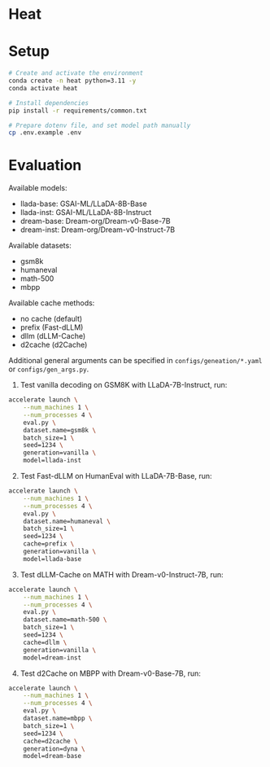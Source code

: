 # Heat

# Setup
```bash
# Create and activate the environment
conda create -n heat python=3.11 -y
conda activate heat

# Install dependencies
pip install -r requirements/common.txt

# Prepare dotenv file, and set model path manually 
cp .env.example .env
```


# Evaluation
Available models:
- llada-base: GSAI-ML/LLaDA-8B-Base
- llada-inst: GSAI-ML/LLaDA-8B-Instruct
- dream-base: Dream-org/Dream-v0-Base-7B
- dream-inst: Dream-org/Dream-v0-Instruct-7B

Available datasets:
- gsm8k
- humaneval
- math-500
- mbpp

Available cache methods:
- no cache (default)
- prefix (Fast-dLLM)
- dllm (dLLM-Cache)
- d2cache (d2Cache)


Additional general arguments can be specified in `configs/geneation/*.yaml` or `configs/gen_args.py`.

1. Test vanilla decoding on GSM8K with LLaDA-7B-Instruct, run:
```bash
accelerate launch \
    --num_machines 1 \
    --num_processes 4 \
    eval.py \
    dataset.name=gsm8k \
    batch_size=1 \
    seed=1234 \
    generation=vanilla \
    model=llada-inst 
```
2. Test Fast-dLLM on HumanEval with LLaDA-7B-Base, run:
```bash
accelerate launch \
    --num_machines 1 \
    --num_processes 4 \
    eval.py \
    dataset.name=humaneval \
    batch_size=1 \
    seed=1234 \
    cache=prefix \
    generation=vanilla \
    model=llada-base
```
3. Test dLLM-Cache on MATH with Dream-v0-Instruct-7B, run:
```bash
accelerate launch \
    --num_machines 1 \
    --num_processes 4 \
    eval.py \
    dataset.name=math-500 \
    batch_size=1 \
    seed=1234 \
    cache=dllm \
    generation=vanilla \
    model=dream-inst
```
4. Test d2Cache on MBPP with Dream-v0-Base-7B, run:
```bash
accelerate launch \
    --num_machines 1 \
    --num_processes 4 \
    eval.py \
    dataset.name=mbpp \
    batch_size=1 \
    seed=1234 \
    cache=d2cache \
    generation=dyna \
    model=dream-base
```